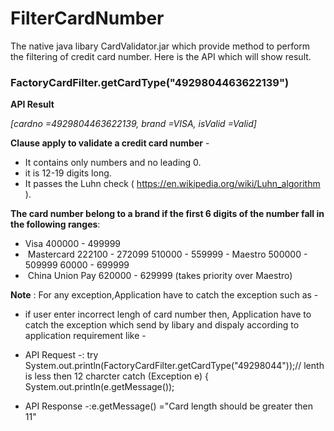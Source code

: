 # FilterCardNumber
The native java libary CardValidator.jar which provide method to perform the filtering of credit card number. Here is the API which will show result.

### FactoryCardFilter.getCardType("4929804463622139")

**API Result**

*[cardno =4929804463622139, brand =VISA, isValid =Valid]*

**Clause apply to validate a credit card number** -

- It contains only numbers and no leading 0. 
- it is 12-19 digits long.
- It passes the Luhn check ( https://en.wikipedia.org/wiki/Luhn_algorithm ).


**The card number belong to a brand if the first 6 digits of the number fall in the following ranges**:
- Visa 
	400000 - 499999 
-  Mastercard 
        222100 - 272099 
        510000 - 559999 
- Maestro 
       500000 - 509999 
       60000 - 699999 
-  China Union Pay 
       620000 - 629999 (takes priority over Maestro) 
       
**Note** : For any exception,Application have to catch the exception such as -
 - if user enter incorrect lengh of card number then, Application have to catch the exception which send by libary and dispaly according to application requirement like -
- API Request -: try 
		     System.out.println(FactoryCardFilter.getCardType("49298044"));// lenth is less then 12 charcter
		 catch (Exception e) {
		       System.out.println(e.getMessage());
		
- API Response -:e.getMessage() ="Card length should be greater then 11"
